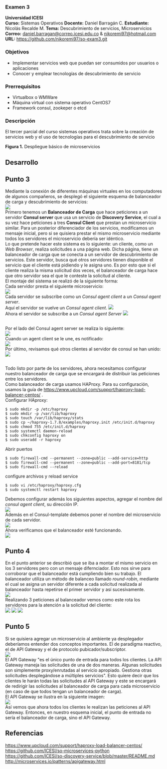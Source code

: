 ### Examen 3
**Universidad ICESI**  
**Curso:** Sistemas Operativos
**Docente:** Daniel Barragán C. 
**Estudiante:** Nicolás Recalde M.
**Tema:** Descubrimiento de servicios, Microservicios  
**Correo:** daniel.barragan@correo.icesi.edu.co & nikoremi97@hotmail.com
**URL:** https://github.com/nikoremi97/so-exam3.git

### Objetivos
* Implementar servicios web que puedan ser consumidos por usuarios o aplicaciones
* Conocer y emplear tecnologías de descubrimiento de servicio

### Prerrequisitos
* Virtualbox o WMWare
* Máquina virtual con sistema operativo CentOS7
* Framework consul, zookeper o etcd

### Descripción
El tercer parcial del curso sistemas operativos trata sobre la creación de servicios web y el uso de tecnologías para el descubrimiento de servicio


**Figura 1.** Despliegue básico de microservicios

## Desarrollo  
## Punto 3
Mediante la conexión de diferentes máquinas virtuales en los computadores de algunos compañeros, se desplegó el siguiente esquema de balanceador de carga y descubrimiento de servicios:  
![][1]  
Primero tenemos un **Balanceador de Carga** que hace peticiones a un servidor **Consul server** que usa un servicio de **Discovery Service**, el cual a su vez hace peticiones a tres **Consul Client** que prestan un microservicio similar. Para un posterior diferenciador de los servicios, modificamos un mensaje inicial, pero si se quisiera prestar el mismo microservicio mediante todos los servidores el microservicio debería ser idéntico.  
Lo que pretende hacer este sistema es lo siguiente: un cliente, como un *Web Browser*, realiza solicitudes a una página web. Dicha página, tiene un balanceador de carga que se conecta a un servidor de descubrimiento de servicios. Este servidor, busca qué otros servidores tienen disponible el servicio que el cliente está pidiendo y le asigna uno. Es por esto que si el cliente realiza la misma solicitud dos veces, el balanceador de carga hace que otro servidor sea el que le conteste la solicitud al cliente.  
El montaje del sistema se realizó de la siguiente forma:  
Cada servidor presta el siguiente microservicio:  
![][2]  
Cada servidor se subscribe como un *Consul agent client* a un *Consul agent server*.  
Aquí el servidor se vuelve un *Consul agent client*.
![][3]  
Ahora el servidor se subscribe a un *Consul agent Server*
![][4]  
##
Por el lado del Consul agent server se realiza lo siguiente:  
![][5]  
Cuando un agent client se le une, es notificado:  
![][6]  
Por último, revisamos qué otros clientes al servidor de consul se han unido:    
![][7]  
##
Todo listo por parte de los servidores, ahora necesitamos configurar nuestro balanceador de carga que se encargará de distribuir las peticiones entre los servidores.  
Como balanceador de carga usamos HAProxy. Para su configuración, usamos la guía de https://www.upcloud.com/support/haproxy-load-balancer-centos/ .   
Configurar HAproxy:
``` 
$ sudo mkdir -p /etc/haproxy
$ sudo mkdir -p /var/lib/haproxy 
$ sudo touch /var/lib/haproxy/stats
$ sudo cp ~/haproxy-1.7.8/examples/haproxy.init /etc/init.d/haproxy
$ sudo chmod 755 /etc/init.d/haproxy
$ sudo systemctl daemon-reload
$ sudo chkconfig haproxy on
$ sudo useradd -r haproxy
```  
Abrir puertos
```
$ sudo firewall-cmd --permanent --zone=public --add-service=http
$ sudo firewall-cmd --permanent --zone=public --add-port=8181/tcp
$ sudo firewall-cmd --reload
```  
configure archivos y reload service
```
$ sudo vi /etc/haproxy/haproxy.cfg
$ sudo systemctl restart haproxy
```  
Debemos configurar además los siguientes aspectos, agregar el nombre del *consul agent client*, su dirección IP.  
![][8]  
Además en el Consul-template debemos poner el nombre del microservicio de cada servidor.  
![][9]  
Ahora verificamos que el balanceador esté funcionando.  
![][10]  
## Punto 4  
En el punto anterior se describió que se iba a montar el mismo servicio en los 3 servidores pero con un mensaje difernciador. Esto nos sirve para corroborar que el balanceador está cumpliendo bien su trabajo. El balanceador utiliza un método de balanceo llamado *round-robin*, mediante el cual se asigna un servidor diferente a cada solicitud realizada al balanceador hasta repetirse el primer servidor y así sucesivamente.  
![][11]  
Realizando 3 peticiones al balanceador vemos como este rota los servidores para la atención a la solicitud del cliente:  
![][12]
![][13]
![][14]
## Punto 5  
Si se quisiera agregar un microservicio al ambiente ya desplegador deberíamos entender dos conceptos importantes. El de paradigma reactivo, el de API Gateway y el de protocolo pubicador/subscriptor.  
![][16]  
El API Gateway "es el único punto de entrada para todos los clientes. La API Gateway maneja las solicitudes de una de dos maneras. Algunas solicitudes son simplemente proxy/enrutadas al servicio apropiado. Gestiona otras solicitudes desplegándose a múltiples servicios". Esto quiere decir que los clientes le harán todas las solicitudes al API Gateway y este se encargará de redirigir las solicitudes al balanceador de carga para cada microservicio (en caso de que todos tengan un balanceador de carga).  
El API Gateway se ilustra en la siguiente imagen:  
![][15]  
Así vemos que ahora todos los clientes le realizan las peticiones al API Gateway. Entonces, en nuestro esquema inicial, el punto de entrada no sería el balanceador de carga, sino el API Gateway. 

## Referencias
https://www.upcloud.com/support/haproxy-load-balancer-centos/  
https://github.com/ICESI/so-microservices-python  
https://github.com/ICESI/so-discovery-service/blob/master/README.md  
http://microservices.io/patterns/apigateway.html

[1]: images/Microservices_Deployment.png
[2]: images/operationspython.JPG
[3]: images/initiclient.JPG
[4]: images/consuljoin.JPG
[5]: images/consul_agent_server.PNG
[6]: images/consul_logs.PNG	
[7]: images/consul_members.PNG
[8]: images/configuracionBalanceador.png
[9]: images/configuracionConsulTemplates.png
[10]: images/BalanceadorCorriendo.png
[11]: images/DemostracionFuncionBalanceador.png
[12]: images/loadbalancer1.JPG
[13]: images/loadbalancer2.JPG
[14]: images/loadbalancer3.JPG
[15]: images/apigateway.JPG 
[16]: images/ReactiveMicroServicesRx.jpg


